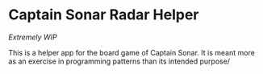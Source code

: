 # Captain Sonar Radar Helper

_Extremely WIP_

This is a helper app for the board game of Captain Sonar. It is meant more as an exercise in programming patterns than its intended purpose/
